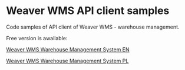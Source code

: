 # Weaver WMS API client samples

Code samples of API client of Weaver WMS - warehouse management.

Free version is awailable:

[Weaver WMS Warehouse Management System EN](https://weaverwms.com/)

[Weaver WMS Warehouse Management System PL](https://weaversoft.pl/program-magazynowy)
